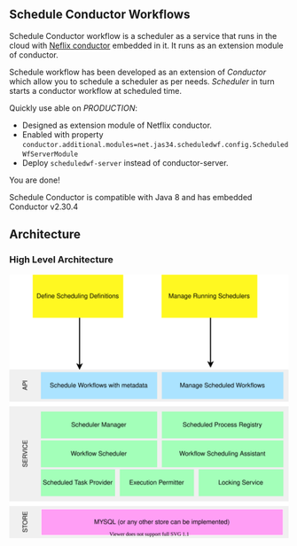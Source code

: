 ## Schedule Conductor Workflows
Schedule Conductor workflow is a scheduler as a service that runs in the cloud with [Neflix conductor](https://github.com/Netflix/conductor)
embedded in it. It runs as an extension module of conductor.

Schedule workflow has been developed as an extension of _Conductor_ which allow you to 
schedule a scheduler as per needs. _Scheduler_ in turn starts a conductor workflow at scheduled time. 

Quickly use able on _PRODUCTION_:
- Designed as extension module of Netflix conductor.
- Enabled with property `conductor.additional.modules=net.jas34.scheduledwf.config.ScheduledWfServerModule` 
- Deploy `scheduledwf-server` instead of conductor-server. 

You are done!

Schedule Conductor is compatible with Java 8 and has embedded Conductor v2.30.4


Architecture 
---------
### High Level Architecture

![Schedule Conductor](docs/img/scheduled-wf-architecture.svg)


